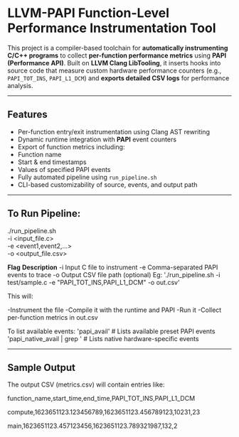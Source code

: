 #  LLVM-PAPI Function-Level Performance Instrumentation Tool

This project is a compiler-based toolchain for **automatically instrumenting C/C++ programs** to collect **per-function performance metrics** using **PAPI (Performance API)**. Built on **LLVM Clang LibTooling**, it inserts hooks into source code that measure custom hardware performance counters (e.g., `PAPI_TOT_INS`, `PAPI_L1_DCM`) and **exports detailed CSV logs** for performance analysis.

---

##  Features

-  Per-function entry/exit instrumentation using Clang AST rewriting
-  Dynamic runtime integration with **PAPI** event counters
-  Export of function metrics including:
  - Function name
  - Start & end timestamps
  - Values of specified PAPI events
-  Fully automated pipeline using `run_pipeline.sh`
-  CLI-based customizability of source, events, and output path

---

##  To Run Pipeline:
./run_pipeline.sh \
  -i <input_file.c> \
  -e <event1,event2,...> \
  -o <output_file.csv>
  
**Flag**	**Description**
-i	  Input C file to instrument
-e	  Comma-separated PAPI events to trace
-o	  Output CSV file path (optional)
Eg: './run_pipeline.sh -i test/sample.c -e "PAPI_TOT_INS,PAPI_L1_DCM" -o out.csv'

This will:

-Instrument the file
-Compile it with the runtime and PAPI
-Run it
-Collect per-function metrics in out.csv


To list available events:
'papi_avail' # Lists available preset PAPI events
'papi_native_avail | grep <keyword>' # Lists native hardware-specific events

---
##  Sample Output
The output CSV (metrics.csv) will contain entries like:

function_name,start_time,end_time,PAPI_TOT_INS,PAPI_L1_DCM

compute,1623651123.123456789,1623651123.456789123,10231,23

main,1623651123.457123456,1623651123.789321987,132,2
